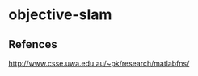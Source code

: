 objective-slam
==============


## Refences ##

http://www.csse.uwa.edu.au/~pk/research/matlabfns/


